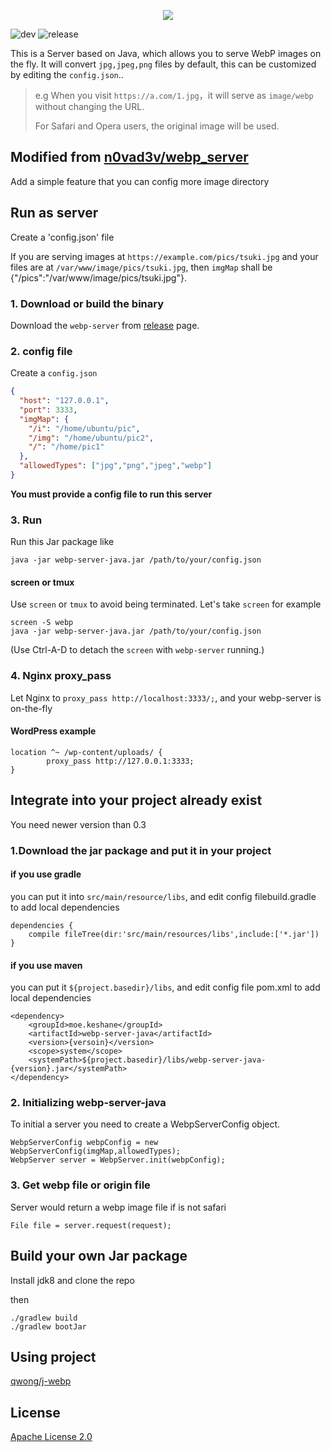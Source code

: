 <p align="center">
	<img src="./pics/webp_server.png"/>
</p>

![dev](https://github.com/webp-sh/webp_server_java/workflows/dev/badge.svg)
![release](https://github.com/webp-sh/webp_server_java/workflows/release/badge.svg)

This is a Server based on Java, which allows you to serve WebP images on the fly. 
It will convert `jpg,jpeg,png` files by default, this can be customized by editing the `config.json`.. 

> e.g When you visit `https://a.com/1.jpg`，it will serve as `image/webp` without changing the URL.
>
> For Safari and Opera users, the original image will be used.

## Modified from [n0vad3v/webp_server](https://github.com/n0vad3v/webp_server)
Add a simple feature that you can config more image directory

## Run as server
Create a 'config.json' file

If you are serving images at `https://example.com/pics/tsuki.jpg` and 
your files are at `/var/www/image/pics/tsuki.jpg`, then `imgMap` shall be {"/pics":"/var/www/image/pics/tsuki.jpg"}.

### 1. Download or build the binary
Download the `webp-server` from [release](https://github.com/webp-sh/webp_server_java/releases/) page.

### 2. config file
Create a `config.json` 
```json
{
  "host": "127.0.0.1",
  "port": 3333,
  "imgMap": {
    "/i": "/home/ubuntu/pic",
    "/img": "/home/ubuntu/pic2",
    "/": "/home/pic1"
  },
  "allowedTypes": ["jpg","png","jpeg","webp"]
}
```
**You must provide a config file to run this server**

### 3. Run
Run this Jar package like 
```
java -jar webp-server-java.jar /path/to/your/config.json
```

#### screen or tmux
Use `screen` or `tmux` to avoid being terminated. Let's take `screen` for example
```
screen -S webp
java -jar webp-server-java.jar /path/to/your/config.json
```
(Use Ctrl-A-D to detach the `screen` with `webp-server` running.)

### 4. Nginx proxy_pass
Let Nginx to `proxy_pass http://localhost:3333/;`, and your webp-server is on-the-fly
#### WordPress example
```
location ^~ /wp-content/uploads/ {
        proxy_pass http://127.0.0.1:3333;
}
```
## Integrate into your project already exist
You need newer version than 0.3  

### 1.Download the jar package and put it in your project
#### if you use gradle
you can put it into `src/main/resource/libs`, and edit config filebuild.gradle to add local dependencies

```
dependencies {
    compile fileTree(dir:'src/main/resources/libs',include:['*.jar'])
}
```
#### if you use maven
you can put it `${project.basedir}/libs`, and edit config file pom.xml to add local dependencies

```
<dependency>  
    <groupId>moe.keshane</groupId>  
    <artifactId>webp-server-java</artifactId>  
    <version>{versoin}</version>  
    <scope>system</scope>  
    <systemPath>${project.basedir}/libs/webp-server-java-{version}.jar</systemPath>  
</dependency>
```
### 2. Initializing webp-server-java
To initial a server you need to create a WebpServerConfig object.

```
WebpServerConfig webpConfig = new WebpServerConfig(imgMap,allowedTypes);
WebpServer server = WebpServer.init(webpConfig);
``` 

### 3. Get webp file or origin file
Server would return a webp image file if is not safari
```
File file = server.request(request);
```

## Build your own Jar package
Install jdk8 and clone the repo

then
```
./gradlew build
./gradlew bootJar
```


## Using project
[qwong/j-webp](https://github.com/qwong/j-webp)

## License
[Apache License 2.0](./LICENSE)


